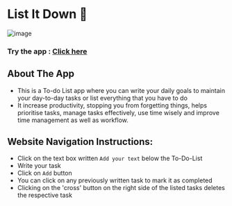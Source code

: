 # List It Down 📝
![image](https://github.com/srishti666/List-It-Down/assets/85846340/d54d02bd-11aa-4f99-87d0-890e9189b32b)



### Try the app : [Click here](https://list-it-down-srishti.netlify.app/)


## About The App
- This is a To-do List app where you can write your daily goals to maintain your day-to-day tasks or list everything that you have to do
- It increase productivity, stopping you from forgetting things, helps prioritise tasks, manage tasks effectively, use time wisely and improve time management as well as workflow.


## Website Navigation Instructions:
- Click on the text box written `Add your text` below the To-Do-List
- Write your task
- Click on `Add` button
- You can click on any previously written task to mark it as completed
- Clicking on the 'cross' button on the right side of the listed tasks deletes the respective task
